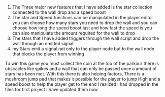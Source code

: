 1. The Three major new features that I have added is the star collection connected to the wall drop and a speed boost
2. The star and Speed functions can be manipulated in the player editor you can choose how many stars you need to drop the wall and you can choose how long the speed boost last and how fast the speed is you can also manipulate the amount required for the wall to drop
3. The stars that I have added triggers through the wall script and drop the wall through an emitted signal
4. my Stars emit a signal not only to the player node but to the wall node that blocks the player from winning

To win this game you must collect the coin at the top of the parkour there is obscacles like spikes and a wall that can only be passed once a amount of stars has been met. With this there is also helping factors, There is a mushroom jump pad that makes it possible for the player to jump High and a speed boost to help the player get to the end  I realized I had dropped in the files for first project I have updated them now 
